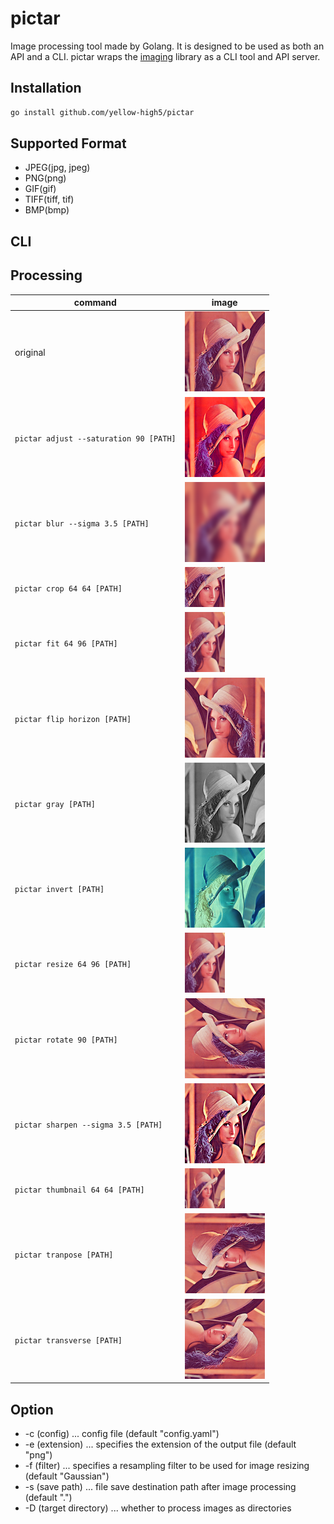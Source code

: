 # pictar

Image processing tool made by Golang. It is designed to be used as both an API and a CLI. pictar wraps the [imaging](https://github.com/disintegration/imaging) library as a CLI tool and API server.

## Installation

```sh
go install github.com/yellow-high5/pictar
```

## Supported Format

- JPEG(jpg, jpeg)
- PNG(png)
- GIF(gif)
- TIFF(tiff, tif)
- BMP(bmp)

## CLI

## Processing

| command                                | image                                |
| -------------------------------------- | ------------------------------------ |
| original                               | ![](./example/result/original.png)   |
| `pictar adjust --saturation 90 [PATH]` | ![](./example/result/adjust.png)     |
| `pictar blur --sigma 3.5 [PATH]`       | ![](./example/result/blur.png)       |
| `pictar crop 64 64 [PATH]`             | ![](./example/result/crop.png)       |
| `pictar fit 64 96 [PATH]`              | ![](./example/result/fit.png)        |
| `pictar flip horizon [PATH]`           | ![](./example/result/flip.png)       |
| `pictar gray [PATH]`                   | ![](./example/result/gray.png)       |
| `pictar invert [PATH]`                 | ![](./example/result/invert.png)     |
| `pictar resize 64 96 [PATH]`           | ![](./example/result/resize.png)     |
| `pictar rotate 90 [PATH]`              | ![](./example/result/rotate.png)     |
| `pictar sharpen --sigma 3.5 [PATH]`    | ![](./example/result/sharpen.png)    |
| `pictar thumbnail 64 64 [PATH]`        | ![](./example/result/thumbnail.png)  |
| `pictar tranpose [PATH]`               | ![](./example/result/transpose.png)  |
| `pictar transverse [PATH]`             | ![](./example/result/transverse.png) |

## Option

- -c (config) ... config file (default "config.yaml")
- -e (extension) ... specifies the extension of the output file (default "png")
- -f (filter) ... specifies a resampling filter to be used for image resizing (default "Gaussian")
- -s (save path) ... file save destination path after image processing (default ".")
- -D (target directory) ... whether to process images as directories
